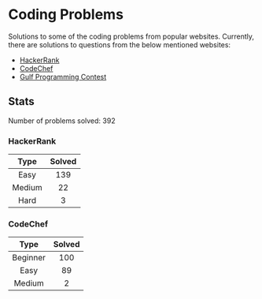 # Coding Problems

Solutions to some of the coding problems from popular websites. Currently, there are solutions to questions from the below mentioned websites:
* [HackerRank](HackerRank "HackerRank")
* [CodeChef](CodeChef "CodeChef")
* [Gulf Programming Contest](Gulf%20Programming%20Contest "GPC")

## Stats

Number of problems solved: 392

### HackerRank

|Type|Solved|
|:---:|:---:|
|Easy|139|
|Medium|22|
|Hard|3|

### CodeChef

|Type|Solved|
|:---:|:---:|
|Beginner|100|
|Easy|89|
|Medium|2|